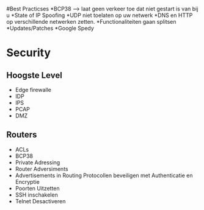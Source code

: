 #Best Practicses
*BCP38 --> laat geen verkeer toe dat niet gestart is van bij u
*State of IP Spoofing
*UDP niet toelaten op uw netwerk
*DNS en HTTP op verschillende netwerken zetten.
*Functionaliteiten gaan splitsen
*Updates/Patches
*Google Spedy

# Security
## Hoogste Level
* Edge firewalle
* IDP
* IPS
* PCAP
* DMZ
## Routers
* ACLs
* BCP38
* Private Adressing
* Router Adversiments
* Advertisements in Routing Protocollen beveiligen met Authenticatie en Encryptie
* Poorten Uitzetten
* SSH inschakelen
* Telnet Desactiveren
